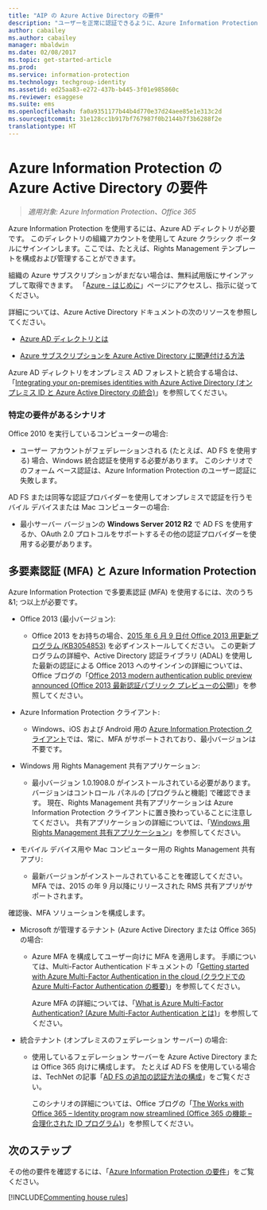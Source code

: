 ```yaml
---
title: "AIP の Azure Active Directory の要件"
description: "ユーザーを正常に認証できるように、Azure Information Protection を使用するための Azure AD の要件を特定します。"
author: cabailey
ms.author: cabailey
manager: mbaldwin
ms.date: 02/08/2017
ms.topic: get-started-article
ms.prod: 
ms.service: information-protection
ms.technology: techgroup-identity
ms.assetid: ed25aa83-e272-437b-b445-3f01e985860c
ms.reviewer: esaggese
ms.suite: ems
ms.openlocfilehash: fa0a9351177b44b4d770e37d24aee85e1e313c2d
ms.sourcegitcommit: 31e128cc1b917bf767987f0b2144b7f3b6288f2e
translationtype: HT
---
```

# <a name="azure-active-directory-requirements-for-azure-information-protection"></a>Azure Information Protection の Azure Active Directory の要件

>*適用対象: Azure Information Protection、Office 365*

Azure Information Protection を使用するには、Azure AD ディレクトリが必要です。 このディレクトリの組織アカウントを使用して Azure クラシック ポータルにサインインします。ここでは、たとえば、Rights Management テンプレートを構成および管理することができます。

組織の Azure サブスクリプションがまだない場合は、無料試用版にサインアップして取得できます。 「[Azure - はじめに](https://account.windowsazure.com/organization)」ページにアクセスし、指示に従ってください。

詳細については、Azure Active Directory ドキュメントの次のリソースを参照してください。

-   [Azure AD ディレクトリとは](/active-directory/active-directory-whatis)

-   [Azure サブスクリプションを Azure Active Directory に関連付ける方法](/active-directory/active-directory-how-subscriptions-associated-directory)

Azure AD ディレクトリをオンプレミス AD フォレストと統合する場合は、「[Integrating your on-premises identities with Azure Active Directory (オンプレミス ID と Azure Active Directory の統合)](/active-directory/active-directory-aadconnect)」を参照してください。

### <a name="scenarios-that-have-specific-requirements"></a>特定の要件があるシナリオ 

Office 2010 を実行しているコンピューターの場合: 

- ユーザー アカウントがフェデレーションされる (たとえば、AD FS を使用する) 場合、Windows 統合認証を使用する必要があります。 このシナリオでのフォーム ベース認証は、Azure Information Protection のユーザー認証に失敗します。

AD FS または同等な認証プロバイダーを使用してオンプレミスで認証を行うモバイル デバイスまたは Mac コンピューターの場合:

- 最小サーバー バージョンの **Windows Server 2012 R2** で AD FS を使用するか、OAuth 2.0 プロトコルをサポートするその他の認証プロバイダーを使用する必要があります。

## <a name="multi-factor-authentication-mfa-and-azure-information-protection"></a>多要素認証 (MFA) と Azure Information Protection
Azure Information Protection で多要素認証 (MFA) を使用するには、次のうち&1; つ以上が必要です。

-   Office 2013 (最小バージョン):

    -   Office 2013 をお持ちの場合、[2015 年 6 月 9 日付 Office 2013 用更新プログラム (KB3054853)](https://support.microsoft.com/kb/3054853) を必ずインストールしてください。 この更新プログラムの詳細や、Active Directory 認証ライブラリ (ADAL) を使用した最新の認証による Office 2013 へのサインインの詳細については、Office ブログの「[Office 2013 modern authentication public preview announced (Office 2013 最新認証パブリック プレビューの公開)](https://blogs.office.com/2015/03/23/office-2013-modern-authentication-public-preview-announced/)」を参照してください。

- Azure Information Protection クライアント:

    - Windows、iOS および Android 用の [Azure Information Protection クライアント](../rms-client/aip-client.md)では、常に、MFA がサポートされており、最小バージョンは不要です。 

-   Windows 用 Rights Management 共有アプリケーション:

    -   最小バージョン 1.0.1908.0 がインストールされている必要があります。バージョンはコントロール パネルの [プログラムと機能] で確認できます。 現在、Rights Management 共有アプリケーションは Azure Information Protection クライアントに置き換わっていることに注意してください。 共有アプリケーションの詳細については、「[Windows 用 Rights Management 共有アプリケーション](../rms-client/sharing-app-windows.md)」を参照してください。

-   モバイル デバイス用や Mac コンピューター用の Rights Management 共有アプリ:

    -   最新バージョンがインストールされていることを確認してください。 MFA では、2015 の年 9 月以降にリリースされた RMS 共有アプリがサポートされます。

確認後、MFA ソリューションを構成します。

-   Microsoft が管理するテナント (Azure Active Directory または Office 365) の場合:

    -   Azure MFA を構成してユーザー向けに MFA を適用します。 手順については、Multi-Factor Authentication ドキュメントの「[Getting started with Azure Multi-Factor Authentication in the cloud (クラウドでの Azure Multi-Factor Authentication の概要)](/multi-factor-authentication/multi-factor-authentication-get-started-cloud)」を参照してください。

        Azure MFA の詳細については、「[What is Azure Multi-Factor Authentication? (Azure Multi-Factor Authentication とは)](/multi-factor-authentication/multi-factor-authentication)」を参照してください。

-   統合テナント (オンプレミスのフェデレーション サーバー) の場合:

    -   使用しているフェデレーション サーバーを Azure Active Directory または Office 365 向けに構成します。 たとえば AD FS を使用している場合は、TechNet の記事「[AD FS の追加の認証方法の構成](https://technet.microsoft.com/library/dn758113.aspx)」をご覧ください。

        このシナリオの詳細については、Office ブログの「[The Works with Office 365 – Identity program now streamlined (Office 365 の機能 – 合理化された ID プログラム)](https://blogs.office.com/2014/01/30/the-works-with-office-365-identity-program-now-streamlined/)」を参照してください。

## <a name="next-steps"></a>次のステップ
その他の要件を確認するには、「[Azure Information Protection の要件](requirements-azure-rms.md)」をご覧ください。

[!INCLUDE[Commenting house rules](../includes/houserules.md)]
